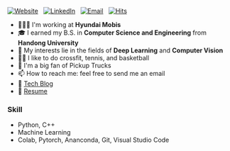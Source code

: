 [![Website](https://img.shields.io/badge/Website-dlgur1994.github.io-success?style=round&logo=safari)](https://dlgur1994.github.io/)&nbsp;&nbsp;
[![LinkedIn](https://img.shields.io/badge/LinkedIn-Brian.H.Lee-blue?style=round&logo=linkedin)](https://www.linkedin.com/in/brian-hyuk-lee-/)&nbsp;&nbsp;
[![Email](https://img.shields.io/badge/Email-sydbne@gmail.com-red?style=round&logo=gmail)](mailto:sydbne17@gmail.com)&nbsp;&nbsp;
[![Hits](https://hits.seeyoufarm.com/api/count/incr/badge.svg?url=https%3A%2F%2Fgithub.com%2Fdlgur1994%2Fdlgur1994&count_bg=Orange&title_bg=%23555555&icon=awesomelists.svg&icon_color=success&title=visits&edge_flat=false)](https://hits.seeyoufarm.com)

- 👨🏽‍💻 I'm working at **Hyundai Mobis**
- 🎓 I earned my B.S. in **Computer Science and Engineering** from **Handong University**
- 🌱 My interests lie in the fields of **Deep Learning** and **Computer Vision**
- 💪🏽 I like to do crossfit, tennis, and basketball
- 🚗 I'm a big fan of Pickup Trucks
- 📫 How to reach me: feel free to send me an email
- 📕 [Tech Blog](https://dlgur1994.github.io)
- 🧾 [Resume](https://www.notion.so/Hyuk-Lee-aff570f89904451492b06afd08b47e1e)

### Skill
- Python, C++
- Machine Learning
- Colab, Pytorch, Ananconda, Git, Visual Studio Code

<!-- [![GitHub stats](https://github-readme-stats.vercel.app/api?username=dlgur1994&show_icons=true&theme=gruvbox)](https://github.com/anuraghazra/github-readme-stats) -->
